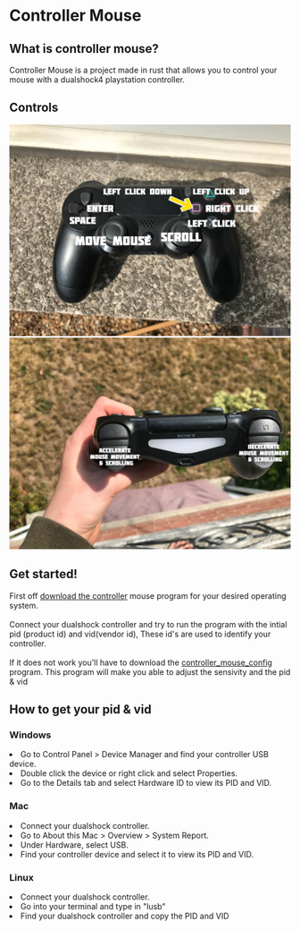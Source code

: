 <h1>Controller Mouse</h1>
<h2>
What is controller mouse?</h2>
<p>
Controller Mouse is a project made in rust that allows you to control your mouse with a dualshock4 playstation controller.
</p>
<h2>Controls</h2>
<img src = "images/controller1.jpg">
<img src = "images/controller2.jpg">
<h2>Get started!</h2>
<p>
First off <a href = "https://github.com/MakingStan/Controller_Mouse/releases/tag/new">download the controller</a> mouse program for your desired operating system.
<br>
<br>
Connect your dualshock controller and
try to run the program with the intial pid (product id) and vid(vendor id), These id's are used to identify your controller.
<br>
<br>
If it does not work you'll have to download the <a href = "https://github.com/MakingStan/Controller_Mouse_Config/releases/tag/new">controller_mouse_config</a> program. This program will make you able to adjust the sensivity and the pid & vid
</p>

<h2>How to get your pid & vid</h2>
<h3>Windows</h3>
<li>Go to Control Panel > Device Manager and find your controller USB device.</li>
<li>Double click the device or right click and select Properties.</li>
<li>Go to the Details tab and select Hardware ID to view its PID and VID.</li>

<h3>Mac</h3>
<li>Connect your dualshock controller.</li>
<li>Go to About this Mac > Overview > System Report.</li>
<li>Under Hardware, select USB.</li>
<li>Find your controller device and select it to view its PID and VID.</li>

<h3>Linux</h3>
<li>Connect your dualshock controller.</li>
<li>Go into your terminal and type in "lusb"</li>
<li>Find your dualshock controller and copy the PID and VID</li>